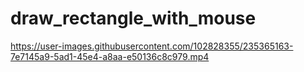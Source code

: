 # draw_rectangle_with_mouse


https://user-images.githubusercontent.com/102828355/235365163-7e7145a9-5ad1-45e4-a8aa-e50136c8c979.mp4

